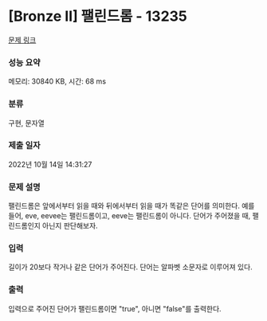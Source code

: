# [Bronze II] 팰린드롬 - 13235 

[문제 링크](https://www.acmicpc.net/problem/13235) 

### 성능 요약

메모리: 30840 KB, 시간: 68 ms

### 분류

구현, 문자열

### 제출 일자

2022년 10월 14일 14:31:27

### 문제 설명

<p>팰린드롬은 앞에서부터 읽을 때와 뒤에서부터 읽을 때가 똑같은 단어를 의미한다. 예를 들어, eve, eevee는 팰린드롬이고, eeve는 팰린드롬이 아니다. 단어가 주어졌을 때, 팰린드롬인지 아닌지 판단해보자.</p>

### 입력 

 <p>길이가 20보다 작거나 같은 단어가 주어진다. 단어는 알파벳 소문자로 이루어져 있다.</p>

### 출력 

 <p>입력으로 주어진 단어가 팰린드롬이면 "true", 아니면 "false"를 출력한다.</p>

